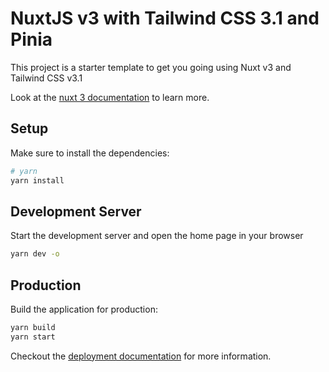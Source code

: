 # NuxtJS v3 with Tailwind CSS 3.1 and Pinia

This project is a starter template to get you going using Nuxt v3 and
Tailwind CSS v3.1

Look at the [nuxt 3 documentation](https://v3.nuxtjs.org) to learn more.

## Setup

Make sure to install the dependencies:

```bash
# yarn
yarn install
```

## Development Server

Start the development server and open the home page in your browser

```bash
yarn dev -o
```

## Production

Build the application for production:

```bash
yarn build
yarn start
```

Checkout the [deployment documentation](https://v3.nuxtjs.org/guide/deploy/presets) for more information.
